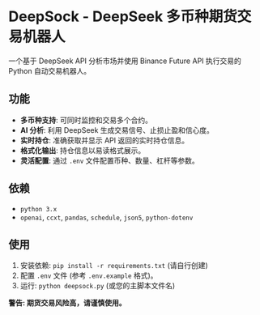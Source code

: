 # DeepSock - DeepSeek 多币种期货交易机器人

一个基于 DeepSeek API 分析市场并使用 Binance Future API 执行交易的 Python 自动交易机器人。

## 功能

*   **多币种支持**: 可同时监控和交易多个合约。
*   **AI 分析**: 利用 DeepSeek 生成交易信号、止损止盈和信心度。
*   **实时持仓**: 准确获取并显示 API 返回的实时持仓信息。
*   **格式化输出**: 持仓信息以易读格式展示。
*   **灵活配置**: 通过 `.env` 文件配置币种、数量、杠杆等参数。

## 依赖

*   `python 3.x`
*   `openai`, `ccxt`, `pandas`, `schedule`, `json5`, `python-dotenv`

## 使用

1.  安装依赖: `pip install -r requirements.txt` (请自行创建)
2.  配置 `.env` 文件 (参考 `.env.example` 格式)。
3.  运行: `python deepsock.py` (或您的主脚本文件名)

**警告: 期货交易风险高，请谨慎使用。**
